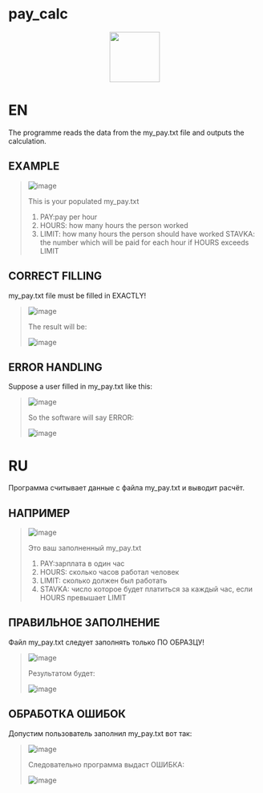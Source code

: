 # pay_calc
<div id="header" align="center">
  <img src="https://media.giphy.com/media/KAq5w47R9rmTuvWOWa/giphy.gif" width="100"/>
</div>



EN
===
The programme reads the data from the my_pay.txt file and outputs the calculation.

EXAMPLE
-----
>![image](https://user-images.githubusercontent.com/79650307/211666039-477c16ee-e1c2-4302-8c61-658539990b32.png)
>
>This is your populated my_pay.txt
>1. PAY:pay per hour 
>2. HOURS: how many hours the person worked
>3. LIMIT: how many hours the person should have worked 
>STAVKA: the number which will be paid for each hour if HOURS exceeds LIMIT

CORRECT FILLING
--
my_pay.txt file must be filled in EXACTLY!
>![image](https://user-images.githubusercontent.com/79650307/211667196-b7fe4ca5-053c-4f73-abda-41ae4f72fa5d.png)
>
>The result will be:
>
>![image](https://user-images.githubusercontent.com/79650307/211666964-cf33a037-b615-4256-a6c9-8c82bdb04f47.png)

ERROR HANDLING
--
Suppose a user filled in my_pay.txt like this:
>![image](https://user-images.githubusercontent.com/79650307/211667545-a87ed6ae-0ac8-4f9f-bd4c-b472c71d924e.png)
>
>So the software will say ERROR:
>
>![image](https://user-images.githubusercontent.com/79650307/211667621-4a50f19f-570f-497b-905f-a0acbcd0f150.png)

RU
===
Программа считывает данные с файла my_pay.txt и выводит расчёт.

НАПРИМЕР
-----
>![image](https://user-images.githubusercontent.com/79650307/211666039-477c16ee-e1c2-4302-8c61-658539990b32.png)
>
>Это ваш заполненный my_pay.txt
>1. PAY:зарплата в один час 
>2. HOURS: сколько часов работал человек
>3. LIMIT: сколько должен был работать 
>4. STAVKA: число которое будет платиться за каждый час, если HOURS превышает LIMIT

ПРАВИЛЬНОЕ ЗАПОЛНЕНИЕ
--
Файл my_pay.txt следует заполнять только ПО ОБРАЗЦУ!
>![image](https://user-images.githubusercontent.com/79650307/211667196-b7fe4ca5-053c-4f73-abda-41ae4f72fa5d.png)
>
>Результатом будет:
>
>![image](https://user-images.githubusercontent.com/79650307/211666964-cf33a037-b615-4256-a6c9-8c82bdb04f47.png)

ОБРАБОТКА ОШИБОК
--
Допустим пользователь заполнил my_pay.txt вот так:
>![image](https://user-images.githubusercontent.com/79650307/211667545-a87ed6ae-0ac8-4f9f-bd4c-b472c71d924e.png)
>
>Следовательно программа выдаст ОШИБКА:
>
>![image](https://user-images.githubusercontent.com/79650307/211667621-4a50f19f-570f-497b-905f-a0acbcd0f150.png)

